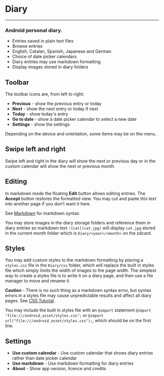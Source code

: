 # Diary
---
### Android personal diary.

* Entries saved in plain text files
* Browse entries
* English, Catalan, Spanish, Japanese and German
* Choice of date picker calendars
* Diary entries may use markdown formatting
* Display images stored in diary folders

## Toolbar
The toolbar icons are, from left to right:

* **Previous** - show the previous entry or today
* **Next** - show the next entry or today if next
* **Today** - show today's entry
* **Go to date** - show a date picker calendar to select a new date
* **Settings** - show the settings

Depending on the device and orientation, some items may be on the
menu.

## Swipe left and right
Swipe left and right in the diary will show the next or previous day
or in the custom calendar will show the next or previous month.

## Editing
In markdown mode the floating **Edit** button allows editing
entries. The **Accept** button restores the formatted view. You may
cut and paste this text into another page if you don't want it here.

See [Markdown](https://daringfireball.net/projects/markdown) for
markdown syntax.

You may store images in the diary storage folders and reference them
in diary entries so markdown text `![cat](cat.jpg)` will display
`cat.jpg` stored in the current month folder which is
`Diary/<year>/<month>` on the sdcard.

## Styles
You may add custom styles to the markdown formatting by placing a
`styles.css` file in the `Diary/css` folder, which will replace the
built in styles file which simply limits the width of images to the
page width. The simplest way to create a styles file is to write it on
a diary page, and then use a file manager to move and rename it.

**Caution** - There is no such thing as a markdown syntax error, but
syntax errors in a styles file may cause unpredictable results and
affect all diary pages. See
[CSS Tutorial](https://www.w3schools.com/Css).

You may include the built in styles file with an `@import` statement
`@import "file:///android_asset/styles.css";` or
`@import url("file:///android_asset/styles.css");`, which should be on
the first line.

## Settings
* **Use custom calendar** - Use custom calendar that shows diary
  entries rather than date picker calendar
* **Use markdown** - Use markdown formatting for diary entries
* **About** - Show app version, licence and credits
